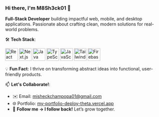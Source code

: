 ### Hi there, I'm M8Sh3ck01 👋  

**Full-Stack Developer** building impactful web, mobile, and desktop applications. Passionate about crafting clean, modern solutions for real-world problems.  

🛠 **Tech Stack**:  
<p align="left">
  <img src="https://cdn.jsdelivr.net/gh/devicons/devicon/icons/react/react-original.svg" width="40" height="40" alt="React"/>
  <img src="https://cdn.jsdelivr.net/gh/devicons/devicon/icons/nextjs/nextjs-original.svg" width="40" height="40" alt="Next.js"/>
  <img src="https://cdn.jsdelivr.net/gh/devicons/devicon/icons/java/java-original.svg" width="40" height="40" alt="Java"/>
  <img src="https://cdn.jsdelivr.net/gh/devicons/devicon/icons/typescript/typescript-original.svg" width="40" height="40" alt="TypeScript"/>
  <img src="https://cdn.jsdelivr.net/gh/devicons/devicon/icons/javascript/javascript-original.svg" width="40" height="40" alt="JavaScript"/>
  <img src="https://raw.githubusercontent.com/tailwindlabs/brand/master/tailwindcss-mark.svg" width="40" height="40" alt="Tailwind CSS"/>
  <img src="https://cdn.jsdelivr.net/gh/devicons/devicon/icons/firebase/firebase-plain.svg" width="40" height="40" alt="Firebase"/>
</p>

💡 **Fun Fact**: I thrive on transforming abstract ideas into functional, user-friendly products.  

📫 **Let's Collaborate!**:  
- ✉️ Email: [misheckchampopa01@gmail.com](mailto:misheckchampopa01@gmail.com)  
- 🌐 Portfolio: [my-portfolio-deploy-theta.vercel.app](https://my-portfolio-deploy-theta.vercel.app)  
- 🔄 **Follow me → I follow back!** Let’s grow together.  